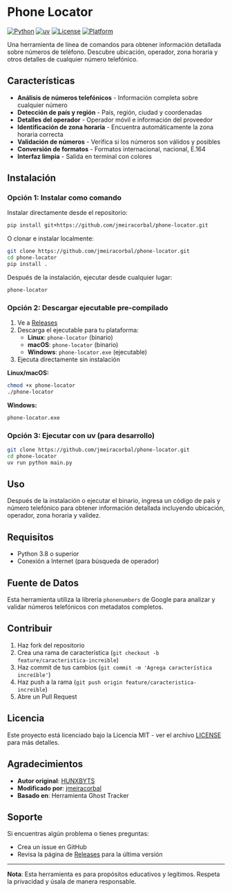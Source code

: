 # Phone Locator

[![Python](https://img.shields.io/badge/Python-3.8%2B-blue.svg)](https://python.org)
[![uv](https://img.shields.io/badge/uv-managed-blue.svg)](https://github.com/astral-sh/uv)
[![License](https://img.shields.io/badge/License-MIT-green.svg)](LICENSE)
[![Platform](https://img.shields.io/badge/Platform-Linux%20%7C%20macOS%20%7C%20Windows-lightgrey.svg)](https://github.com/jmeiracorbal/phone-locator)

Una herramienta de línea de comandos para obtener información detallada sobre números de teléfono. Descubre ubicación, operador, zona horaria y otros detalles de cualquier número telefónico.

## Características

- **Análisis de números telefónicos** - Información completa sobre cualquier número
- **Detección de país y región** - País, región, ciudad y coordenadas
- **Detalles del operador** - Operador móvil e información del proveedor
- **Identificación de zona horaria** - Encuentra automáticamente la zona horaria correcta
- **Validación de números** - Verifica si los números son válidos y posibles
- **Conversión de formatos** - Formatos internacional, nacional, E.164
- **Interfaz limpia** - Salida en terminal con colores

## Instalación

### Opción 1: Instalar como comando

Instalar directamente desde el repositorio:

```bash
pip install git+https://github.com/jmeiracorbal/phone-locator.git
```

O clonar e instalar localmente:

```bash
git clone https://github.com/jmeiracorbal/phone-locator.git
cd phone-locator
pip install .
```

Después de la instalación, ejecutar desde cualquier lugar:

```bash
phone-locator
```

### Opción 2: Descargar ejecutable pre-compilado

1. Ve a [Releases](https://github.com/jmeiracorbal/phone-locator/releases)
2. Descarga el ejecutable para tu plataforma:
   - **Linux**: `phone-locator` (binario)
   - **macOS**: `phone-locator` (binario)
   - **Windows**: `phone-locator.exe` (ejecutable)
3. Ejecuta directamente sin instalación

**Linux/macOS:**

```bash
chmod +x phone-locator
./phone-locator
```

**Windows:**

```cmd
phone-locator.exe
```

### Opción 3: Ejecutar con uv (para desarrollo)

```bash
git clone https://github.com/jmeiracorbal/phone-locator.git
cd phone-locator
uv run python main.py
```

## Uso

Después de la instalación o ejecutar el binario, ingresa un código de país y número telefónico para obtener información detallada incluyendo ubicación, operador, zona horaria y validez.

## Requisitos

- Python 3.8 o superior
- Conexión a Internet (para búsqueda de operador)

## Fuente de Datos

Esta herramienta utiliza la librería `phonenumbers` de Google para analizar y validar números telefónicos con metadatos completos.

## Contribuir

1. Haz fork del repositorio
2. Crea una rama de característica (`git checkout -b feature/caracteristica-increible`)
3. Haz commit de tus cambios (`git commit -m 'Agrega característica increíble'`)
4. Haz push a la rama (`git push origin feature/caracteristica-increible`)
5. Abre un Pull Request

## Licencia

Este proyecto está licenciado bajo la Licencia MIT - ver el archivo [LICENSE](LICENSE) para más detalles.

## Agradecimientos

- **Autor original**: [HUNXBYTS](https://github.com/HUNXBYTS)
- **Modificado por**: [jmeiracorbal](https://github.com/jmeiracorbal)
- **Basado en**: Herramienta Ghost Tracker

## Soporte

Si encuentras algún problema o tienes preguntas:
- Crea un issue en GitHub
- Revisa la página de [Releases](https://github.com/jmeiracorbal/phone-locator/releases) para la última versión

---

**Nota**: Esta herramienta es para propósitos educativos y legítimos. Respeta la privacidad y úsala de manera responsable.
